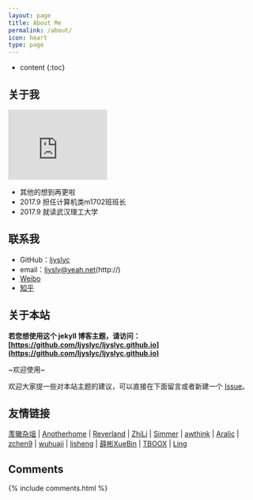 ```yaml
---
layout: page
title: About Me
permalink: /about/
icon: heart
type: page
---
```


* content
{:toc}

## 关于我

<iframe src="https://githubbadge.appspot.com/ljyslyc?s=1" style="border: 0;height: 142px;width: 200px;overflow: hidden;" frameBorder="0"></iframe>


* 其他的想到再更啦
* 2017.9 担任计算机类m1702班班长
* 2017.9 就读武汉理工大学

## 联系我

* GitHub：[ljyslyc](https://github.com/ljyslyc)
* email：ljysly@yeah.net(http://)
* [Weibo](http://weibo.com/5561024899)
* [知乎](https://www.zhihu.com/people/jia-er-lu-shi-di-yu-pao-xiao-56)

## 关于本站

**若您想使用这个 jekyll 博客主题，请访问：[https://github.com/ljyslyc/ljyslyc.github.io](https://github.com/ljyslyc/ljyslyc.github.io)**

~欢迎使用~

欢迎大家提一些对本站主题的建议，可以直接在下面留言或者新建一个 [Issue](https://github.com/ljyslyc/ljyslyc.github.io/issues)。

## 友情链接

[羡辙杂俎](http://zhangwenli.com/blog) \| [Anotherhome](https://www.anotherhome.net) \| [Reverland](http://reverland.org/) \| [ZhiLi](http://lizhipower.github.io/) \| [Simmer](http://simmer-jun.github.io/) \| [awthink](http://awthink.net/) \| [Aralic](http://aralic.github.io/) \| [zchen9](http://www.chen9.info/) \| [wuhuaji](http://wuhuaji.me/) \| [lisheng](http://www.lishengcn.cn/) \| [薛彬XueBin](http://axuebin.com/blog/) \| [TBOOX](http://www.tboox.org/cn/) \|  [Ling](http://linglinyp.com/)

## Comments

{% include comments.html %}
